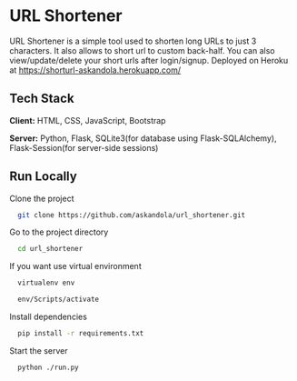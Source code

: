 
# URL Shortener

URL Shortener is a simple tool used to shorten long URLs to just 3 characters. It also allows to short url to custom back-half. You can also view/update/delete your short urls after login/signup.
Deployed on Heroku at https://shorturl-askandola.herokuapp.com/

## Tech Stack

**Client:** HTML, CSS, JavaScript, Bootstrap

**Server:** Python, Flask, SQLite3(for database using Flask-SQLAlchemy), Flask-Session(for server-side sessions)

## Run Locally

Clone the project

```bash
  git clone https://github.com/askandola/url_shortener.git
```

Go to the project directory

```bash
  cd url_shortener
```

If you want use virtual environment

```bash
  virtualenv env
```

```bash
  env/Scripts/activate
```

Install dependencies

```bash
  pip install -r requirements.txt
```

Start the server

```bash
  python ./run.py
```